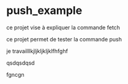 # push_example

ce projet vise à expliquer la commande fetch


ce projet permet de tester la commande push


je travailllkjljkljkljklfhfghf

qsdqsdqsd

fgncgn